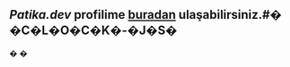 ## <i>Patika.dev</i> profilime [buradan](https://https://https://app.patika.dev/hkle) ulaşabilirsiniz.#� �C�L�O�C�K�-�J�S�
�
�
